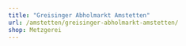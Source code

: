 ```yaml
---
title: "Greisinger Abholmarkt Amstetten"
url: /amstetten/greisinger-abholmarkt-amstetten/
shop: Metzgerei
---
```

